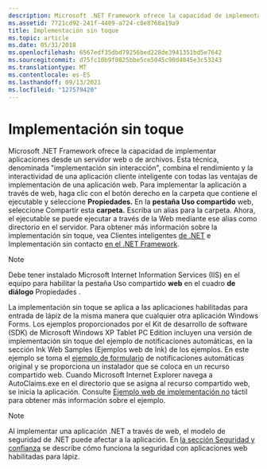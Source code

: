 ```yaml
---
description: Microsoft .NET Framework ofrece la capacidad de implementar aplicaciones desde un servidor web o de archivos.
ms.assetid: 7721cd92-241f-4409-a724-c8e8768a19a9
title: Implementación sin toque
ms.topic: article
ms.date: 05/31/2018
ms.openlocfilehash: 6567edf35dbd79256bed228de3941351bd5e7642
ms.sourcegitcommit: d75fc10b9f0825bbe5ce5045c90d4045e3c53243
ms.translationtype: MT
ms.contentlocale: es-ES
ms.lasthandoff: 09/13/2021
ms.locfileid: "127579420"
---
```

# <a name="no-touch-deployment"></a>Implementación sin toque

Microsoft .NET Framework ofrece la capacidad de implementar aplicaciones desde un servidor web o de archivos. Esta técnica, denominada "implementación sin interacción", combina el rendimiento y la interactividad de una aplicación cliente inteligente con todas las ventajas de implementación de una aplicación web. Para implementar la aplicación a través de web, haga clic con el botón derecho en la carpeta que contiene el ejecutable y seleccione **Propiedades.** En la **pestaña Uso compartido** web, seleccione Compartir esta **carpeta.** Escriba un alias para la carpeta. Ahora, el ejecutable se puede ejecutar a través de la Web mediante ese alias como directorio en el servidor. Para obtener más información sobre la implementación sin toque, vea Clientes inteligentes [de .NET](/archive/msdn-magazine/2002/july/net-zero-deployment-security-and-versioning-models-in-the-windows-forms-engine-help-you-create-and-deploy-smart-clients) e Implementación sin contacto [en el .NET Framework](/documentation/?url=%2flibrary%2fdv_vstechart%2fhtml%2fvbtchno-touchdeploymentinnetframework.asp).

> [!Note]  
> Debe tener instalado Microsoft Internet Information Services (IIS) en el equipo para habilitar la pestaña Uso compartido **web** en el cuadro **de diálogo** Propiedades .

 

La implementación sin toque se aplica a las aplicaciones habilitadas para entrada de lápiz de la misma manera que cualquier otra aplicación Windows Forms. Los ejemplos proporcionados por el Kit de desarrollo de software (SDK) de Microsoft Windows XP Tablet PC Edition incluyen una versión de implementación sin toque del ejemplo de notificaciones automáticas, en la sección Ink Web Samples (Ejemplos web de Ink) de los ejemplos. En este ejemplo se toma el [ejemplo de formulario](auto-claims-form-sample.md) de notificaciones automáticas original y se proporciona un instalador que se coloca en un recurso compartido web. Cuando Microsoft Internet Explorer navega a AutoClaims.exe en el directorio que se asigna al recurso compartido web, se inicia la aplicación. Consulte [Ejemplo web de implementación no](no-touch-deployment-web-sample.md) táctil para obtener más información sobre el ejemplo.

> [!Note]  
> Al implementar una aplicación .NET a través de web, el modelo de seguridad de .NET puede afectar a la aplicación. En [la sección Seguridad y confianza](security-and-trust.md) se describe cómo funciona la seguridad con aplicaciones web habilitadas para lápiz.

 

 

 